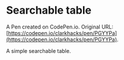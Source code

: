 # Searchable table

A Pen created on CodePen.io. Original URL: [https://codepen.io/clarkhacks/pen/PGYYPa](https://codepen.io/clarkhacks/pen/PGYYPa).

A simple searchable table.
